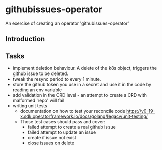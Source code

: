# githubissues-operator
An exercise of creating an operator 'githubissues-operator'

## Introduction

## Tasks

+ implement deletion behaviour. A delete of the k8s object, triggers the github issue to be deleted.
+ tweak the resync period to every 1 minute.
+ store the github token you use in a secret and use it in the code by reading an env variable
+ add validation in the CRD level - an attempt to create a CRD with malformed 'repo' will fail
+ writing unit tests
    + documentation on how to test your reconcile code https://v0-19-x.sdk.operatorframework.io/docs/golang/legacy/unit-testing/
    + Those test cases should pass and cover:
        + failed attempt to create a real github issue
        + failed attempt to update an issue
        + create if issue not exist
        + close issues on delete
